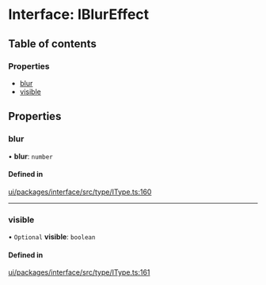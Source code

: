 # Interface: IBlurEffect

## Table of contents

### Properties

- [blur](IBlurEffect.md#blur)
- [visible](IBlurEffect.md#visible)

## Properties

### blur

• **blur**: `number`

#### Defined in

[ui/packages/interface/src/type/IType.ts:160](https://github.com/leaferjs/leafer-ui/blob/d1253e2/packages/interface/src/type/IType.ts#L160)

___

### visible

• `Optional` **visible**: `boolean`

#### Defined in

[ui/packages/interface/src/type/IType.ts:161](https://github.com/leaferjs/leafer-ui/blob/d1253e2/packages/interface/src/type/IType.ts#L161)
